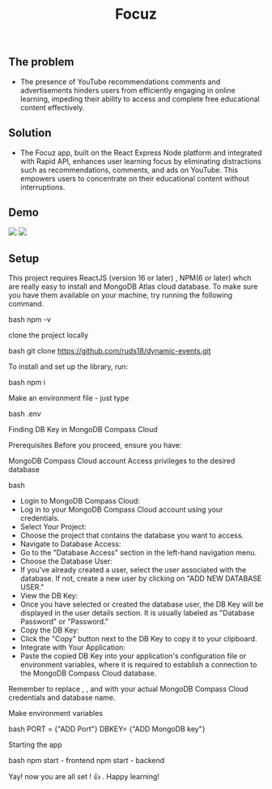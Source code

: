 <h1 align="center">Focuz</h1>

<br>

## The problem

* The presence of YouTube recommendations comments and advertisements hinders users from efficiently engaging in online learning, impeding their ability to access and complete free educational content effectively.

## Solution

* The Focuz app, built on the React Express Node platform and integrated with Rapid API, enhances user learning focus by eliminating distractions such as recommendations, comments, and ads on YouTube. This empowers users to concentrate on their educational content without interruptions.

## Demo

<img src="/src/components/assets/home.png" />
<img src="/src/components/assets/play.png" />




## Setup

This project requires ReactJS (version 16 or later) , NPM(6 or later) whch are really easy to install and MongoDB Atlas cloud database. To make sure you have them available on your machine, try running the following command.

bash
  npm -v


clone the project locally

bash
  git clone https://github.com/ruds18/dynamic-events.git


To install and set up the library, run:

bash
   npm i 


Make an environment file - just type

bash
   .env


Finding DB Key in MongoDB Compass Cloud

Prerequisites
Before you proceed, ensure you have:

MongoDB Compass Cloud account
Access privileges to the desired database

bash
* Login to MongoDB Compass Cloud:
* Log in to your MongoDB Compass Cloud account using your credentials.
* Select Your Project:
* Choose the project that contains the database you want to access.
* Navigate to Database Access:
* Go to the "Database Access" section in the left-hand navigation menu.
* Choose the Database User:
* If you've already created a user, select the user associated with the database. If not, create a new user by clicking on "ADD NEW DATABASE USER."
* View the DB Key:
* Once you have selected or created the database user, the DB Key will be displayed in the user details section. It is usually labeled as "Database Password" or "Password."
* Copy the DB Key:
* Click the "Copy" button next to the DB Key to copy it to your clipboard.
* Integrate with Your Application:
* Paste the copied DB Key into your application's configuration file or environment variables, where it is required to establish a connection to the MongoDB Compass Cloud database.


Remember to replace <username>, <password>, and <dbname> with your actual MongoDB Compass Cloud credentials and database name.


Make environment variables


bash
   PORT = {"ADD Port"}
   DBKEY= {"ADD MongoDB key"}




Starting the app

bash
   npm start - frontend
   npm start  - backend




Yay! now you are all set ! 👍 . Happy learning!
